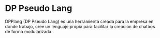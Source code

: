 # DP Pseudo Lang
DPPlang (DP Pseudo Lang) es una herramienta creada para la empresa en donde trabajo, cree un lenguaje propia para facilitar la creación de chatbos de forma modularizada.
